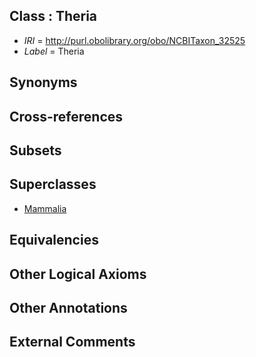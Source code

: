 
## Class : Theria <Mammalia>

 * *IRI* = http://purl.obolibrary.org/obo/NCBITaxon_32525
 * *Label* = Theria <Mammalia>

## Synonyms


## Cross-references


## Subsets


## Superclasses

 * [Mammalia](../../NCBITaxon/74/NCBITaxon_40674.md)

## Equivalencies


## Other Logical Axioms


## Other Annotations


## External Comments

